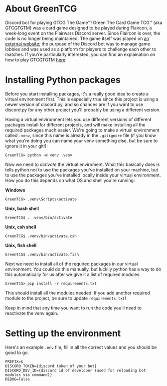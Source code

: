 # About GreenTCG
Discord bot for playing GTCG The Game™! Green The Card Game TCG™ (aka GTCGTGTM) was a card game designed to be played during Flaircon, a week-long event on the Flairwars Discord server. Since Flaircon is over, the code is no longer being maintained. The game itself was played on [an external website](https://playingcards.io/); the purpose of the Discord bot was to manage game lobbies and was used as a platform for players to challenge each other to matches. If you're particularly interested, you can find an explaination on how to play GTCGTGTM [here](https://docs.google.com/document/d/1VA46zOvycqDlAxfHvJB5HL4CS6YWK3wvz22_MY9EzI8/edit?usp=sharing).

# Installing Python packages

Before you start installing packages, it's a really good idea to create a virtual environment first. This is especially true since this project is using a newer version of discord.py, and so chances are if you want to use discord.py for any other project you'll probably be using a different version. 

Having a virtual environment lets you use different versions of different packages install for different projects, and will make installing all the required packages much easier. We're going to make a virtual environment called `.venv`, since this name is already in the `.gitignore` file (if you know what you're doing you can name your venv something else, but be sure to ignore it in your git!):

```shell
GreenTCG> python -m venv .venv
```

Now we need to *activate* the virtual enviroment. What this basically does is tells python not to use the packages you've installed on your machine, but to use the packages you've installed locally inside your virtual environment. How you do this depends on what OS and shell you're running:

**Windows**
```shell
GreenTCG> .venv\Scripts\activate
```
**Unix, bash shell**
```shell
GreenTCG$ . .venv/bin/activate
```
**Unix, csh shell**
```shell
GreenTCG$ .venv/bin/activate.csh
```
**Unix, fish shell**
```shell
GreenTCG$ .venv/bin/activate.fish
```

Next we need to install all of the required packages in our virtual environment. You could do this manually, but luckily python has a way to do this automatically for us after we give it a list of required modules:

```shell
GreenTCG> pip install -r requirements.txt
```

This should install all the modules needed. If you add another required module to the project, be sure to update `requirements.txt`!

Keep in mind that any time you want to run the code you'll need to reactivate the venv again.

# Setting up the environment

Here's an example `.env` file, fill in all the correct values and you should be good to go.

```
PREFIX=$
DISCORD_TOKEN={discord token of your bot}
DISCORD_DEV_ID={discord id of developer (used for reloading bot modules via command)}
DEBUG=False
```
